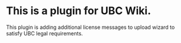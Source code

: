# This is a plugin for UBC Wiki.

This plugin is adding additional license messages to upload wizard to satisfy UBC legal requirements.
